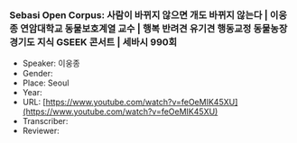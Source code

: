 ### Sebasi Open Corpus: 사람이 바뀌지 않으면 개도 바뀌지 않는다 | 이웅종 연암대학교 동물보호계열 교수 | 행복 반려견 유기견 행동교정 동물농장 경기도 지식 GSEEK 콘서트 | 세바시 990회

- Speaker: 이웅종
- Gender: 
- Place: Seoul
- Year: 
- URL: [https://www.youtube.com/watch?v=feOeMIK45XU](https://www.youtube.com/watch?v=feOeMIK45XU)
- Transcriber: 
- Reviewer: 


